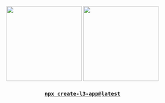 <div align="center">
  <img height="200px" src="https://github-readme-stats.vercel.app/api?username=lukeb06&show_icons=true&theme=transparent&hide_border=true" />
  <img height="200px" src="https://github-readme-stats.vercel.app/api/top-langs?username=lukeb06&show_icons=true&theme=transparent&langs_count=3&hide_border=true&hide=liquid,html,css,scss" />
  <a href="https://www.lukebarrier.info/l3"><h3><code>npx create-l3-app@latest</code></h3></a>
</div>


